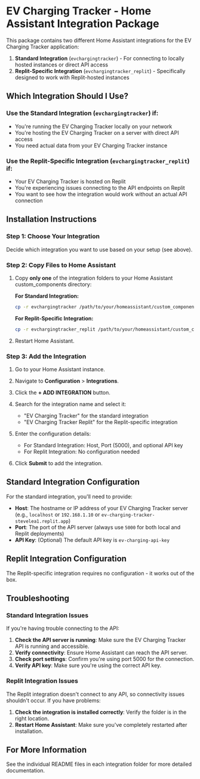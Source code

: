 # EV Charging Tracker - Home Assistant Integration Package

This package contains two different Home Assistant integrations for the EV Charging Tracker application:

1. **Standard Integration** (`evchargingtracker`) - For connecting to locally hosted instances or direct API access
2. **Replit-Specific Integration** (`evchargingtracker_replit`) - Specifically designed to work with Replit-hosted instances

## Which Integration Should I Use?

### Use the Standard Integration (`evchargingtracker`) if:

- You're running the EV Charging Tracker locally on your network
- You're hosting the EV Charging Tracker on a server with direct API access
- You need actual data from your EV Charging Tracker instance

### Use the Replit-Specific Integration (`evchargingtracker_replit`) if:

- Your EV Charging Tracker is hosted on Replit
- You're experiencing issues connecting to the API endpoints on Replit
- You want to see how the integration would work without an actual API connection

## Installation Instructions

### Step 1: Choose Your Integration

Decide which integration you want to use based on your setup (see above).

### Step 2: Copy Files to Home Assistant

1. Copy **only one** of the integration folders to your Home Assistant custom_components directory:

   **For Standard Integration:**
   ```bash
   cp -r evchargingtracker /path/to/your/homeassistant/custom_components/
   ```

   **For Replit-Specific Integration:**
   ```bash
   cp -r evchargingtracker_replit /path/to/your/homeassistant/custom_components/
   ```

2. Restart Home Assistant.

### Step 3: Add the Integration

1. Go to your Home Assistant instance.
2. Navigate to **Configuration** > **Integrations**.
3. Click the **+ ADD INTEGRATION** button.
4. Search for the integration name and select it:
   - "EV Charging Tracker" for the standard integration
   - "EV Charging Tracker Replit" for the Replit-specific integration

5. Enter the configuration details:
   - For Standard Integration: Host, Port (5000), and optional API key
   - For Replit Integration: No configuration needed

6. Click **Submit** to add the integration.

## Standard Integration Configuration

For the standard integration, you'll need to provide:

- **Host**: The hostname or IP address of your EV Charging Tracker server (e.g., `localhost` or `192.168.1.10` or `ev-charging-tracker-stevelea1.replit.app`)
- **Port**: The port of the API server (always use `5000` for both local and Replit deployments)
- **API Key**: (Optional) The default API key is `ev-charging-api-key`

## Replit Integration Configuration

The Replit-specific integration requires no configuration - it works out of the box.

## Troubleshooting

### Standard Integration Issues

If you're having trouble connecting to the API:

1. **Check the API server is running**: Make sure the EV Charging Tracker API is running and accessible.
2. **Verify connectivity**: Ensure Home Assistant can reach the API server.
3. **Check port settings**: Confirm you're using port 5000 for the connection.
4. **Verify API key**: Make sure you're using the correct API key.

### Replit Integration Issues

The Replit integration doesn't connect to any API, so connectivity issues shouldn't occur. If you have problems:

1. **Check the integration is installed correctly**: Verify the folder is in the right location.
2. **Restart Home Assistant**: Make sure you've completely restarted after installation.

## For More Information

See the individual README files in each integration folder for more detailed documentation.

